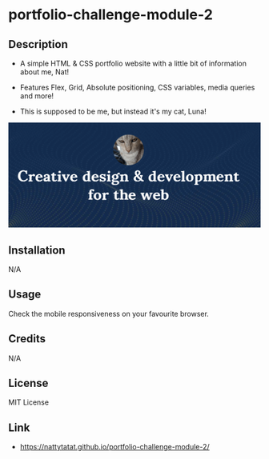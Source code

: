 # portfolio-challenge-module-2

## Description

- A simple HTML & CSS portfolio website with a little bit of information about me, Nat!

- Features Flex, Grid, Absolute positioning, CSS variables, media queries and more!

- This is supposed to be me, but instead it's my cat, Luna!

![Nat or a Cat](./images/itsnotme.png)

## Installation

N/A

## Usage

Check the mobile responsiveness on your favourite browser.

## Credits

N/A
## License

MIT License

## Link

- https://nattytatat.github.io/portfolio-challenge-module-2/
